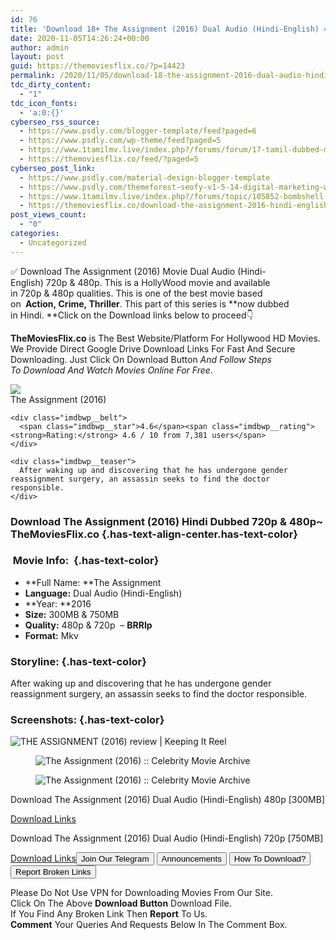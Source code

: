 ```yaml
---
id: 76
title: 'Download 18+ The Assignment (2016) Dual Audio (Hindi-English) 480p [300MB] || 720p [750MB]'
date: 2020-11-05T14:26:24+00:00
author: admin
layout: post
guid: https://themoviesflix.co/?p=14423
permalink: /2020/11/05/download-18-the-assignment-2016-dual-audio-hindi-english-480p-300mb-720p-750mb/
tdc_dirty_content:
  - "1"
tdc_icon_fonts:
  - 'a:0:{}'
cyberseo_rss_source:
  - https://www.psdly.com/blogger-template/feed?paged=6
  - https://www.psdly.com/wp-theme/feed?paged=5
  - https://www.1tamilmv.live/index.php?/forums/forum/17-tamil-dubbed-movies.xml/
  - https://themoviesflix.co/feed/?paged=5
cyberseo_post_link:
  - https://www.psdly.com/material-design-blogger-template
  - https://www.psdly.com/themeforest-seofy-v1-5-14-digital-marketing-wordpress-theme-22961528
  - https://www.1tamilmv.live/index.php?/forums/topic/105852-bombshell-2019-tamil-br-rip-720p-x264-fan-dub-900mb-x264-400mb/
  - https://themoviesflix.co/download-the-assignment-2016-hindi-english-480p-720p/
post_views_count:
  - "0"
categories:
  - Uncategorized
---
```

✅ Download The Assignment (2016)&nbsp;Movie&nbsp;Dual Audio (Hindi-English)&nbsp;720p&nbsp;&&nbsp;480p. This is a HollyWood movie and available in&nbsp;720p&nbsp;&&nbsp;480p&nbsp;qualities. This is one of the best movie based on&nbsp;**&nbsp;Action,&nbsp;Crime,&nbsp;Thriller**. This part of this series is&nbsp;**now dubbed in&nbsp;Hindi.&nbsp;**Click on the Download links below to proceed👇

**TheMoviesFlix.co**&nbsp;is The Best Website/Platform For Hollywood HD Movies. We Provide Direct Google Drive Download Links For Fast And Secure Downloading. Just Click On Download Button&nbsp;_And Follow Steps To&nbsp;Download And Watch Movies Online For Free_.

<div class="imdbwp imdbwp--movie dark">
  <div class="imdbwp__thumb">
    <a class="imdbwp__link" target="_blank" title="The Assignment" href="https://www.imdb.com/title/tt5034474/" rel="nofollow noopener noreferrer"><img class="imdbwp__img" src="https://m.media-amazon.com/images/M/MV5BNjczMTcxOTM1NF5BMl5BanBnXkFtZTgwNjk3MTY2MTI@._V1_SX300.jpg" /></a>
  </div>
  
  <div class="imdbwp__content">
    <div class="imdbwp__header">
      <span class="imdbwp__title">The Assignment</span> (2016)
    </div>
    
    <div class="imdbwp__belt">
      <span class="imdbwp__star">4.6</span><span class="imdbwp__rating"><strong>Rating:</strong> 4.6 / 10 from 7,381 users</span>
    </div>
    
    <div class="imdbwp__teaser">
      After waking up and discovering that he has undergone gender reassignment surgery, an assassin seeks to find the doctor responsible.
    </div>
  </div>
</div>

### Download The Assignment (2016) Hindi Dubbed 720p & 480p~ TheMoviesFlix.co {.has-text-align-center.has-text-color}

### &nbsp;Movie Info:&nbsp; {.has-text-color}

  * **Full Name:&nbsp;**The Assignment
  * **Language:**&nbsp;Dual Audio (Hindi-English)
  * **Year:&nbsp;**2016
  * **Size:**&nbsp;300MB & 750MB
  * **Quality:**&nbsp;480p & 720p&nbsp; –&nbsp;**BRRIp**
  * **Format:**&nbsp;Mkv

### Storyline: {.has-text-color}

After waking up and discovering that he has undergone gender reassignment surgery, an assassin seeks to find the doctor responsible.

### Screenshots: {.has-text-color}<figure class="wp-block-image alignwide">

![THE ASSIGNMENT (2016) review | Keeping It Reel](https://i2.wp.com/keeping-it-reel.com/wp-content/uploads/2017/04/assignmenttomboy.jpg?resize=600%2C326&ssl=1) </figure> <figure class="wp-block-image alignwide">![The Assignment (2016) :: Celebrity Movie Archive](https://images.celebritymoviearchive.com/members/thumbs/hd/m/9042/Michelle%20Rodriguez%20-%20The%20Assignment%20-%202_3-500.jpg)</figure> <figure class="wp-block-image alignwide">![The Assignment (2016) :: Celebrity Movie Archive](https://images.celebritymoviearchive.com/members/thumbs/hd/m/9042/Michelle%20Rodriguez%20-%20The%20Assignment%20-%203_4-500.jpg)</figure> 

<p class="has-text-align-center has-text-color has-medium-font-size">
  Download The Assignment (2016) Dual Audio (Hindi-English) 480p [300MB]
</p>

<span class="mb-center maxbutton-3-center"><span class="maxbutton-3-container mb-container"><a class="maxbutton-3 maxbutton maxbutton-post-button" target="_blank" rel="nofollow noopener noreferrer" href="https://coinquint.com/a19336/"><span class="mb-text">Download Links</span></a></span></span>

<p class="has-text-align-center has-text-color has-medium-font-size">
  Download The Assignment (2016) Dual Audio (Hindi-English) 720p [750MB]
</p>

<span class="mb-center maxbutton-3-center"><span class="maxbutton-3-container mb-container"><a class="maxbutton-3 maxbutton maxbutton-post-button" target="_blank" rel="nofollow noopener noreferrer" href="https://coinquint.com/a19338/"><span class="mb-text">Download Links</span></a></span></span><a href="https://t.me/themoviesflixcom" target="_blank" data-wpel-link="external" rel="nofollow external noopener noreferrer"><button class="button button5">Join Our Telegram</button></a> <a href="https://themoviesflix.co/download-the-assignment-2016-hindi-english-480p-720p/#" target="_blank" data-wpel-link="external" rel="nofollow external noopener noreferrer"><button class="button button5">Announcements</button></a> <a href="https://themoviesflix.com/how-to-download/" target="_blank" data-wpel-link="external" rel="nofollow external noopener noreferrer"><button class="button button5">How To Download?</button></a> <a href="https://themoviesflix.co/download-the-assignment-2016-hindi-english-480p-720p/#" target="_blank" data-wpel-link="external" rel="nofollow external noopener noreferrer"><button class="button button5">Report Broken Links</button></a> 

<div class="alert alert-danger">
  Please Do Not Use VPN for Downloading Movies From Our Site.
</div>

<div class="alert alert-success">
  Click On The Above <strong>Download Button</strong> Download File.
</div>

<div class="alert alert-warning">
  If You Find Any Broken Link Then <strong>Report</strong> To Us.
</div>

<div class="alert alert-info">
  <strong>Comment</strong> Your Queries And Requests Below In The Comment Box.
</div>